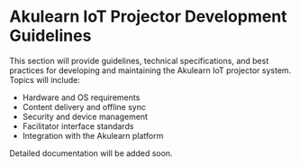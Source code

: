 # Akulearn IoT Projector Development Guidelines

This section will provide guidelines, technical specifications, and best practices for developing and maintaining the Akulearn IoT projector system. Topics will include:

- Hardware and OS requirements
- Content delivery and offline sync
- Security and device management
- Facilitator interface standards
- Integration with the Akulearn platform

Detailed documentation will be added soon.
